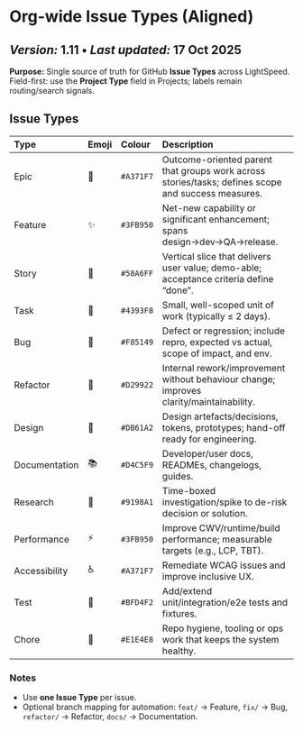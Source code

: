 # Org-wide Issue Types (Aligned)

***Version:*** 1.11 • ***Last updated:*** 17 Oct 2025
---

**Purpose:** Single source of truth for GitHub **Issue Types** across LightSpeed. Field-first: use the **Project Type** field in Projects; labels remain routing/search signals.

## Issue Types

| Type | Emoji | Colour | Description |
| :--- | :---- | :----- | :---------- |
| Epic | 🧭 | `#A371F7` | Outcome-oriented parent that groups work across stories/tasks; defines scope and success measures. |
| Feature | ✨ | `#3FB950` | Net-new capability or significant enhancement; spans design→dev→QA→release. |
| Story | 📘 | `#58A6FF` | Vertical slice that delivers user value; demo-able; acceptance criteria define “done”. |
| Task | 🧩 | `#4393F8` | Small, well-scoped unit of work (typically ≤ 2 days). |
| Bug | 🐞 | `#F85149` | Defect or regression; include repro, expected vs actual, scope of impact, and env. |
| Refactor | 🧹 | `#D29922` | Internal rework/improvement without behaviour change; improves clarity/maintainability. |
| Design | 🎨 | `#DB61A2` | Design artefacts/decisions, tokens, prototypes; hand-off ready for engineering. |
| Documentation | 📚 | `#D4C5F9` | Developer/user docs, READMEs, changelogs, guides. |
| Research | 🔬 | `#9198A1` | Time-boxed investigation/spike to de-risk decision or solution. |
| Performance | ⚡ | `#3FB950` | Improve CWV/runtime/build performance; measurable targets (e.g., LCP, TBT). |
| Accessibility | ♿ | `#A371F7` | Remediate WCAG issues and improve inclusive UX. |
| Test | 🧪 | `#BFD4F2` | Add/extend unit/integration/e2e tests and fixtures. |
| Chore | 🧺 | `#E1E4E8` | Repo hygiene, tooling or ops work that keeps the system healthy. |

### Notes
- Use **one Issue Type** per issue.
- Optional branch mapping for automation: `feat/` → Feature, `fix/` → Bug, `refactor/` → Refactor, `docs/` → Documentation.
